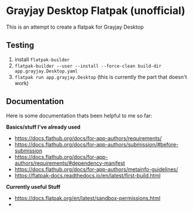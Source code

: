# Grayjay Desktop Flatpak (unofficial)

This is an attempt to create a flatpak for Grayjay Desktop

## Testing

1. install `flatpak-builder`
2. `flatpak-builder --user --install --force-clean build-dir app.grayjay.Desktop.yaml`
3. `flatpak run app.grayjay.Desktop` (this is currently the part that doesn't work)

## Documentation

Here is some documentation thats been helpful to me so far:

**Basics/stuff I've already used**
- https://docs.flathub.org/docs/for-app-authors/requirements/
- https://docs.flathub.org/docs/for-app-authors/submission/#before-submission
- https://docs.flathub.org/docs/for-app-authors/requirements/#dependency-manifest
- https://docs.flathub.org/docs/for-app-authors/metainfo-guidelines/
- https://flatpak-docs.readthedocs.io/en/latest/first-build.html

**Currently useful Stuff**
- https://docs.flatpak.org/en/latest/sandbox-permissions.html
- 